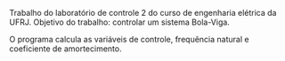 Trabalho do laboratório de controle 2 do curso de engenharia elétrica da UFRJ. Objetivo do trabalho: controlar um sistema Bola-Viga.

O programa calcula as variáveis de controle, frequência natural e coeficiente de amortecimento.